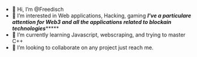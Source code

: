 - 👋 Hi, I’m @Freedisch
- 👀 I’m interested in Web applications, Hacking, gaming
*****I've a particulare attention for Web3 and all the applications related to blockain technologies**********
- 🌱 I’m currently learning Javascript, webscraping, and trying to master C++
- 💞️ I’m looking to collaborate on any project just reach me.

<!---
Freedisch/Freedisch is a ✨ special ✨ repository because its `README.md` (this file) appears on your GitHub profile.
You can click the Preview link to take a look at your changes.
--->
